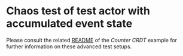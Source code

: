 
# Chaos test of test actor with accumulated event state

Please consult the related [README](./../counter/) of the *Counter CRDT* example for further information on these
advanced test setups.
